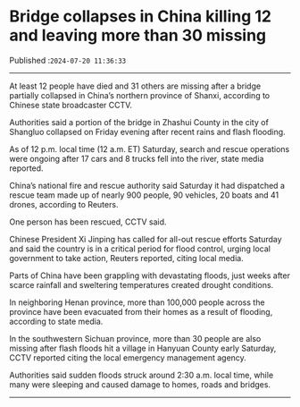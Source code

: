 # Bridge collapses in China killing 12 and leaving more than 30 missing

Published :`2024-07-20 11:36:33`

---

At least 12 people have died and 31 others are missing after a bridge partially collapsed in China’s northern province of Shanxi, according to Chinese state broadcaster CCTV.

Authorities said a portion of the bridge in Zhashui County in the city of Shangluo collapsed on Friday evening after recent rains and flash flooding.

As of 12 p.m. local time (12 a.m. ET) Saturday, search and rescue operations were ongoing after 17 cars and 8 trucks fell into the river, state media reported.

China’s national fire and rescue authority said Saturday it had dispatched a rescue team made up of nearly 900 people, 90 vehicles, 20 boats and 41 drones, according to Reuters.

One person has been rescued, CCTV said.

Chinese President Xi Jinping has called for all-out rescue efforts Saturday and said the country is in a critical period for flood control, urging local government to take action, Reuters reported, citing local media.

Parts of China have been grappling with devastating floods, just weeks after scarce rainfall and sweltering temperatures created drought conditions.

In neighboring Henan province, more than 100,000 people across the province have been evacuated from their homes as a result of flooding, according to state media.

In the southwestern Sichuan province, more than 30 people are also missing after flash floods hit a village in Hanyuan County early Saturday, CCTV reported citing the local emergency management agency.

Authorities said sudden floods struck around 2:30 a.m. local time, while many were sleeping and caused damage to homes, roads and bridges.

---


